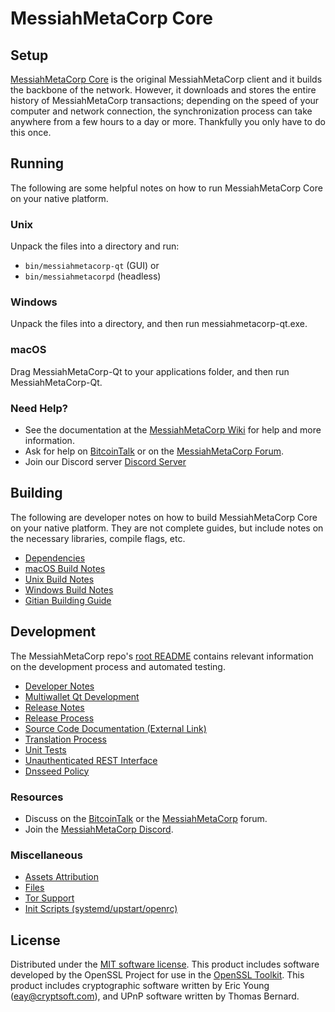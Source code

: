 MessiahMetaCorp Core
=============

Setup
---------------------
[MessiahMetaCorp Core](http://messiahmetacorp.org/wallet) is the original MessiahMetaCorp client and it builds the backbone of the network. However, it downloads and stores the entire history of MessiahMetaCorp transactions; depending on the speed of your computer and network connection, the synchronization process can take anywhere from a few hours to a day or more. Thankfully you only have to do this once.

Running
---------------------
The following are some helpful notes on how to run MessiahMetaCorp Core on your native platform.

### Unix

Unpack the files into a directory and run:

- `bin/messiahmetacorp-qt` (GUI) or
- `bin/messiahmetacorpd` (headless)

### Windows

Unpack the files into a directory, and then run messiahmetacorp-qt.exe.

### macOS

Drag MessiahMetaCorp-Qt to your applications folder, and then run MessiahMetaCorp-Qt.

### Need Help?

* See the documentation at the [MessiahMetaCorp Wiki](https://github.com/MessiahMetaCorp-Project/MessiahMetaCorp/wiki)
for help and more information.
* Ask for help on [BitcoinTalk](https://bitcointalk.org/index.php?topic=1262920.0) or on the [MessiahMetaCorp Forum](http://forum.messiahmetacorp.org/).
* Join our Discord server [Discord Server](https://discord.messiahmetacorp.org)

Building
---------------------
The following are developer notes on how to build MessiahMetaCorp Core on your native platform. They are not complete guides, but include notes on the necessary libraries, compile flags, etc.

- [Dependencies](dependencies.md)
- [macOS Build Notes](build-osx.md)
- [Unix Build Notes](build-unix.md)
- [Windows Build Notes](build-windows.md)
- [Gitian Building Guide](gitian-building.md)

Development
---------------------
The MessiahMetaCorp repo's [root README](/README.md) contains relevant information on the development process and automated testing.

- [Developer Notes](developer-notes.md)
- [Multiwallet Qt Development](multiwallet-qt.md)
- [Release Notes](release-notes.md)
- [Release Process](release-process.md)
- [Source Code Documentation (External Link)](https://www.fuzzbawls.pw/messiahmetacorp/doxygen/)
- [Translation Process](translation_process.md)
- [Unit Tests](unit-tests.md)
- [Unauthenticated REST Interface](REST-interface.md)
- [Dnsseed Policy](dnsseed-policy.md)

### Resources
* Discuss on the [BitcoinTalk](https://bitcointalk.org/index.php?topic=1262920.0) or the [MessiahMetaCorp](http://forum.messiahmetacorp.org/) forum.
* Join the [MessiahMetaCorp Discord](https://discord.messiahmetacorp.org).

### Miscellaneous
- [Assets Attribution](assets-attribution.md)
- [Files](files.md)
- [Tor Support](tor.md)
- [Init Scripts (systemd/upstart/openrc)](init.md)

License
---------------------
Distributed under the [MIT software license](/COPYING).
This product includes software developed by the OpenSSL Project for use in the [OpenSSL Toolkit](https://www.openssl.org/). This product includes
cryptographic software written by Eric Young ([eay@cryptsoft.com](mailto:eay@cryptsoft.com)), and UPnP software written by Thomas Bernard.
